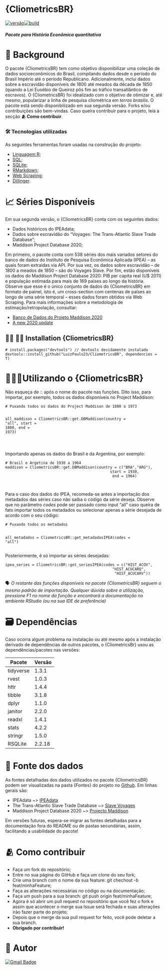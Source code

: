 <h1 class="code-line" data-line-start=0 data-line-end=1 ><a id="CliometricsBR_0"></a>{CliometricsBR}</h1>
<p class="has-line-data" data-line-start="1" data-line-end="2"><a href=""><img src="https://img.shields.io/badge/vers%C3%A3o-0.1.0-yellow.svg" alt="versão"></a><a href=""><img src="https://img.shields.io/badge/build-sucesso-green.svg" alt="build"></a></p>
<h5 class="code-line" data-line-start=2 data-line-end=3 ><a id="Pacote_para_Histria_Econmica_quantitativa_2"></a>Pacote para História Econômica quantitativa</h5>
<h1 class="code-line" data-line-start=4 data-line-end=5 ><a id="_Background_4"></a>📍 Background</h1>
<p class="has-line-data" data-line-start="5" data-line-end="6">O pacote {CliometricsBR} tem como objetivo disponibilizar uma coleção de dados socioeconômicos do Brasil, compilando dados desde o período do Brasil Império até o período Republicano. Adicionalmente, inclui dados sobre a escravidão disponíveis de 1800 até meados da década de 1850 (quando a Lei Eusébio de Queiroz pôs fim ao tráfico transatlântico de escravos).  O {CliometricsBR} foi idealizado com o objetivo de otimizar e, até mesmo, popularizar a linha de pesquisa cliométrica em <em>terras brasilis</em>. O pacote está sendo disponibilizado em sua segunda versão. Forks e/ou contribuições são bem-vindas. Caso queira contribuir para o projeto, leia a secção <strong>🫂 Como contribuir</strong>.</p>
<h3 class="code-line" data-line-start=7 data-line-end=8 ><a id="_Tecnologias_utilizadas_7"></a>🛠 Tecnologias utilizadas</h3>
<p class="has-line-data" data-line-start="9" data-line-end="10">As seguintes ferramentas foram usadas na construção do projeto:</p>
<ul>
<li class="has-line-data" data-line-start="11" data-line-end="12"><a href="https://cran.r-project.org/">Linguagem R</a>;</li>
<li class="has-line-data" data-line-start="12" data-line-end="13"><a href="https://www.sql.org/">SQL</a>;</li>
<li class="has-line-data" data-line-start="13" data-line-end="14"><a href="https://www.sqlite.org/index.html">SQLite</a>;</li>
<li class="has-line-data" data-line-start="14" data-line-end="15"><a href="https://rmarkdown.rstudio.com/">RMarkdown</a>;</li>
<li class="has-line-data" data-line-start="15" data-line-end="16"><a href="https://en.wikipedia.org/wiki/Web_scraping">Web Scraping</a>;</li>
<li class="has-line-data" data-line-start="16" data-line-end="18"><a href="https://dillinger.io/">Dillinger</a>.</li>
</ul>
<h1 class="code-line" data-line-start=18 data-line-end=19 ><a id="_Sries_Disponveis_18"></a>📈 Séries Disponíveis</h1>
<p class="has-line-data" data-line-start="20" data-line-end="21">Em sua segunda versão, o {CliometricsBR} conta com os seguintes dados:</p>
<ul>
<li class="has-line-data" data-line-start="22" data-line-end="23">Dados históricos do IPEAdata;</li>
<li class="has-line-data" data-line-start="23" data-line-end="24">Dados sobre escravidão do “Voyages: The Trans-Atlantic Slave Trade Database”;</li>
<li class="has-line-data" data-line-start="24" data-line-end="26">Maddison Project Database 2020;</li>
</ul>
<p class="has-line-data" data-line-start="26" data-line-end="27">Em primeiro, o pacote conta com 538 séries dos mais variados setores do banco de dados do Instituto de Pesquisa Econômica Aplicada (IPEA) – as quais foram extraidas via API. Por sua vez, os dados sobre escravidão – de 1800 a meados de 1850 – são do Voyages Slave. Por fim, estão disponíveis os dados do Maddison Project Database 2020:  PIB per capita real (U$ 2011) e população estimada para mais de 169 países ao longo da história. Observe que esse é o único conjunto de dados do {CliometricsBR} em formato de painel, isto é, um cross-section com centenas de países ao longo de uma série temporal – esses dados foram obtidos via Web Scraping. Para mais informações sobre a metodologia de estimação/retropolação, consultar:</p>
<ul>
<li class="has-line-data" data-line-start="28" data-line-end="29"><a href="https://www.rug.nl/ggdc/historicaldevelopment/maddison/releases/maddison-project-database-2020">Banco de Dados do Projeto Maddison 2020</a></li>
<li class="has-line-data" data-line-start="29" data-line-end="31"><a href="https://www.rug.nl/ggdc/historicaldevelopment/maddison/publications/wp15.pdf">A new 2020 update</a></li>
</ul>
<h2 class="code-line" data-line-start=31 data-line-end=32 ><a id="__Installation_CliometricsBR_31"></a>👩‍💻 🧑‍💻 Installation {CliometricsBR}</h2>
<pre><code class="has-line-data" data-line-start="34" data-line-end="37" class="language-sh"><span class="hljs-comment"># install.packages("devtools") // devtools devidamente instalado </span>
devtools::install_github(<span class="hljs-string">"LuizPaulo23/CliometricsBR"</span>, dependencies = T)
</code></pre>
<h1 class="code-line" data-line-start=38 data-line-end=39 ><a id="Utilizando_o_CliometricsBR_38"></a>🏄🏽‍♀️Utilizando o {CliometricsBR}</h1>
<p class="has-line-data" data-line-start="40" data-line-end="41">Não esqueça de  :: após o nome do pacote nas funções. Dito isso, para importar, por exemplo, todos os dados disponíveis no Project Maddison:</p>
<pre><code class="has-line-data" data-line-start="44" data-line-end="51" class="language-sh"><span class="hljs-comment"># Puxando todos os dados do Project Maddison de 1800 a 1973</span>


all_maddison = CliometricsBR::get.DBMaddison(country = <span class="hljs-string">"all"</span>,
                                            start = <span class="hljs-number">1800</span>,
                                             end = <span class="hljs-number">1973</span>)

</code></pre>
<p class="has-line-data" data-line-start="52" data-line-end="53">Importando apenas os dados do Brasil e da Argentina, por exemplo:</p>
<pre><code class="has-line-data" data-line-start="55" data-line-end="61" class="language-sh"><span class="hljs-comment"># Brasil e Argetina de 1930 a 1964  </span>
maddison = CliometricsBR::get.DBMaddison(country = c(<span class="hljs-string">"BRA"</span>,<span class="hljs-string">"ARG"</span>),
                                               start = <span class="hljs-number">1930</span>,
                                                end = <span class="hljs-number">1964</span>)

</code></pre>
<p class="has-line-data" data-line-start="62" data-line-end="63">Para o caso dos dados do IPEA, recomeda-se antes a importação dos metadados das séries caso não saiba o código da série deseja. Observe que no parâmetro <em>codes</em> pode ser passado como input “all” caso queira de fato importar todos os metadados ou selecionar apenas a série desejada de acordo com o seu código:</p>
<pre><code class="has-line-data" data-line-start="65" data-line-end="69" class="language-sh"><span class="hljs-comment"># Puxando todos os metadados </span>

all_metadados = CliometricsBR::get_metadadosIPEA(codes = <span class="hljs-string">"all"</span>)
</code></pre>
<p class="has-line-data" data-line-start="70" data-line-end="71">Posteriormente, é só importar as séries desejadas:</p>
<pre><code class="has-line-data" data-line-start="73" data-line-end="77" class="language-sh">ipea_series = CliometricsBR::get_seriesIPEA(codes = c(<span class="hljs-string">"HIST_ACOV"</span>,
                                                <span class="hljs-string">"HIST_ACUCARQ"</span>,
                                                 <span class="hljs-string">"HIST_ACUCARV"</span>))
</code></pre>
<p class="has-line-data" data-line-start="78" data-line-end="79">🗣 <em>O restante das funções disponíveis no pacote {CliometricsBR} seguem o mesmo padrão de importação. Qualquer dúvida sobre a utilização, pressione F1 no nome da função e encontrará a documentação no ambiente RStudio (ou na sua IDE de preferência)</em></p>
<h1 class="code-line" data-line-start=80 data-line-end=81 ><a id="_Dependncias_80"></a>🗃 Dependências</h1>
<p class="has-line-data" data-line-start="82" data-line-end="83">Caso ocorra algum problema na instalação ou até mesmo após a instalação derivado de dependências de outros pacotes, o {CliometricsBr} usou as dependências/pacotes nas versões:</p>
<table class="table table-striped table-bordered">
<thead>
<tr>
<th>Pacote</th>
<th>Versão</th>
</tr>
</thead>
<tbody>
<tr>
<td>tidyverse</td>
<td>1.3.1</td>
</tr>
<tr>
<td>rvest</td>
<td>1.0.3</td>
</tr>
<tr>
<td>httr</td>
<td>1.4.4</td>
</tr>
<tr>
<td>tibble</td>
<td>3.1.8</td>
</tr>
<tr>
<td>dplyr</td>
<td>1.1.0</td>
</tr>
<tr>
<td>janitor</td>
<td>2.2.0</td>
</tr>
<tr>
<td>readxl</td>
<td>1.4.1</td>
</tr>
<tr>
<td>stats</td>
<td>4.2.2</td>
</tr>
<tr>
<td>stringr</td>
<td>1.5.0</td>
</tr>
<tr>
<td>RSQLite</td>
<td>2.2.18</td>
</tr>
</tbody>
</table>
<h1 class="code-line" data-line-start=98 data-line-end=99 ><a id="_Fonte_dos_dados_98"></a>👥 Fonte dos dados</h1>
<p class="has-line-data" data-line-start="100" data-line-end="101">As fontes detalhadas dos dados utilizados no pacote {CliometricsBR} podem ser visualizadas na pasta {Fontes} do projeto no <a href="https://github.com/LuizPaulo23/CliometricsBR">Github</a>. Em linhas gerais são:</p>
<ul>
<li class="has-line-data" data-line-start="102" data-line-end="103">IPEAdata ~&gt; <a href="http://www.ipeadata.gov.br/Default.aspx">IPEAdata</a></li>
<li class="has-line-data" data-line-start="103" data-line-end="104">The Trans-Atlantic Slave Trade Database ~&gt; <a href="https://www.slavevoyages.org/">Slave Voyages</a></li>
<li class="has-line-data" data-line-start="104" data-line-end="105">Maddison Project Database 2020 ~&gt; <a href="https://www.rug.nl/ggdc/historicaldevelopment/maddison/releases/maddison-project-database-2020">Projecto Maddison</a></li>
</ul>
<p class="has-line-data" data-line-start="107" data-line-end="108">Em versões futuras, espera-se migrar as fontes detalhadas para a documentação fora do README ou de pastas secundárias, assim, facilitando a usabilidade  do pacote!</p>
<h1 class="code-line" data-line-start=109 data-line-end=110 ><a id="_Como_contribuir_109"></a>🫂 Como contribuir</h1>
<ul>
<li class="has-line-data" data-line-start="111" data-line-end="112">Faça um fork do repositório;</li>
<li class="has-line-data" data-line-start="112" data-line-end="113">Entre no sua página do GitHub e faça um clone do seu fork;</li>
<li class="has-line-data" data-line-start="113" data-line-end="114">Crie uma branch com o nome da sua feature: git chechout -b feat/minhaFeature;</li>
<li class="has-line-data" data-line-start="114" data-line-end="115">Faça as alterações necessárias no código ou na documentação;</li>
<li class="has-line-data" data-line-start="115" data-line-end="116">Faça um push para a sua branch: git push origin feat/minhaFeature;</li>
<li class="has-line-data" data-line-start="116" data-line-end="117">Agora é só abrir um pull request no repositório que você fez o fork e assim que acontecer o merge sua Issue será fechada e suas alterações irão fazer parte do projeto;</li>
<li class="has-line-data" data-line-start="117" data-line-end="118">Depois que o merge da sua pull request for feito, você pode deletar a sua branch.</li>
<li class="has-line-data" data-line-start="118" data-line-end="119"><strong>Obrigado por contribuir!</strong></li>
</ul>
<h1 class="code-line" data-line-start=121 data-line-end=122 ><a id="_Autor_121"></a>🤠 Autor</h1>
<p class="has-line-data" data-line-start="123" data-line-end="124"><a href="mailto:luizpauloueg@gmail.com"><img src="https://img.shields.io/badge/-luizpauloueg@gmail.com.com-c14438?style=flat-square&amp;logo=Gmail&amp;logoColor=white&amp;link=mailto:tgmarinho@gmail.com" alt="Gmail Badge"></a></p>
